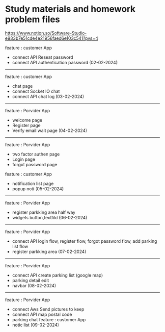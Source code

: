 # Study materials and homework problem files
https://www.notion.so/Software-Studio-e933b7e51cde4e21956faed6e103c541?pvs=4

feature : customer App
- connect API Reseat password
- connect API authentication password
(02-02-2024)
--------------------------------------------
feature : customer App
- chat page
- connect Socket IO chat
- connect API chat log
(03-02-2024)
--------------------------------------------
feature : Porvider App
- welcome page
- Register page
- Verify email wait page
(04-02-2024)
--------------------------------------------
feature : Porvider App
- two factor authen page
- Login page
- forgot password page

feature : customer App
- notification list page
- popup noti 
(05-02-2024)
--------------------------------------------
feature : Porvider App
- register parkking area half way
- widgets button,textfild
(06-02-2024)
--------------------------------------------
feature : Porvider App
- connect API login flow, register flow, forgot password flow, add parking list flow
- register parkking area
(07-02-2024)
--------------------------------------------
feature : Porvider App
- connect API  create parking list (google map)
- parking detail edit
- navbar 
(08-02-2024)
--------------------------------------------
feature : Porvider App
- connect Aws Send pictures to keep
- connect API map postal code
- parking chat
feature : customer App
- notic list 
(09-02-2024)
